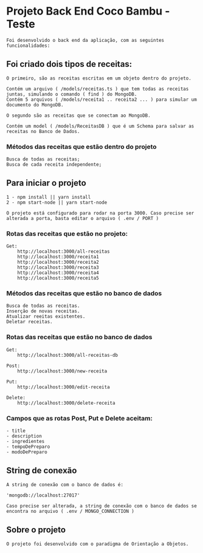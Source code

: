 # Projeto Back End Coco Bambu - Teste

    Foi desenvolvido o back end da aplicação, com as seguintes funcionalidades:

## Foi criado dois tipos de receitas:

    O primeiro, são as receitas escritas em um objeto dentro do projeto.

    Contém um arquivo ( /models/receitas.ts ) que tem todas as receitas juntas, simulando o comando ( find ) do MongoDB.
    Contém 5 arquivos ( /models/receita1 .. receita2 ... ) para simular um documento do MongoDB.

    O segundo são as receitas que se conectam ao MongoDB.

    Contém um model ( /models/ReceitasDB ) que é um Schema para salvar as receitas no Banco de Dados.

### Métodos das receitas que estão dentro do projeto
    Busca de todas as receitas;
    Busca de cada receita independente;

## Para iniciar o projeto
    1 - npm install || yarn install
    2 - npm start-node || yarn start-node

    O projeto está configurado para rodar na porta 3000. Caso precise ser alterada a porta, basta editar o arquivo ( .env / PORT )

### Rotas das receitas que estão no projeto:

    Get:
        http://localhost:3000/all-receitas 
        http://localhost:3000/receita1
        http://localhost:3000/receita2
        http://localhost:3000/receita3
        http://localhost:3000/receita4
        http://localhost:3000/receita5

### Métodos das receitas que estão no banco de dados

    Busca de todas as receitas.
    Inserção de novas receitas.
    Atualizar reeitas existentes.
    Deletar receitas.

### Rotas das receitas que estão no banco de dados

    Get:
        http://localhost:3000/all-receitas-db

    Post:
        http://localhost:3000/new-receita

    Put:
        http://localhost:3000/edit-receita

    Delete:
        http://localhost:3000/delete-receita

### Campos que as rotas Post, Put e Delete aceitam:

    - title
    - description
    - ingredientes
    - tempoDePreparo
    - modoDePreparo

## String de conexão

    A string de conexão com o banco de dados é:

    'mongodb://localhost:27017'

    Caso precise ser alterada, a string de conexão com o banco de dados se encontra no arquivo ( .env / MONGO_CONNECTION )

## Sobre o projeto

    O projeto foi desenvolvido com o paradigma de Orientação a Objetos.